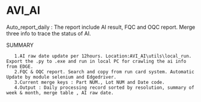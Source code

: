 # AVI_AI
Auto_report_daily : The report include AI result, FQC and OQC report. Merge three info to trace the status of AI.


SUMMARY

       1.AI raw date update per 12hours. Location:AVI_AI\utils\local_run. Export the .py to .exe and run in local PC for crawling the ai info from EDGE.
       2.FQC & OQC report. Search and copy from run card system. Automatic Update by module selenium and Edgedriver.
       3.Current merge keys : Part NUM., Lot NUM and Date code. 
       4.Output : Daily processing record sorted by resolution, summary of week & month, merge table , AI raw date.
       
